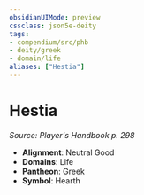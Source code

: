 ```yaml
---
obsidianUIMode: preview
cssclass: json5e-deity
tags:
- compendium/src/phb
- deity/greek
- domain/life
aliases: ["Hestia"]
---
```

# Hestia
*Source: Player's Handbook p. 298* 

- **Alignment**: Neutral Good
- **Domains**: Life
- **Pantheon**: Greek
- **Symbol**: Hearth